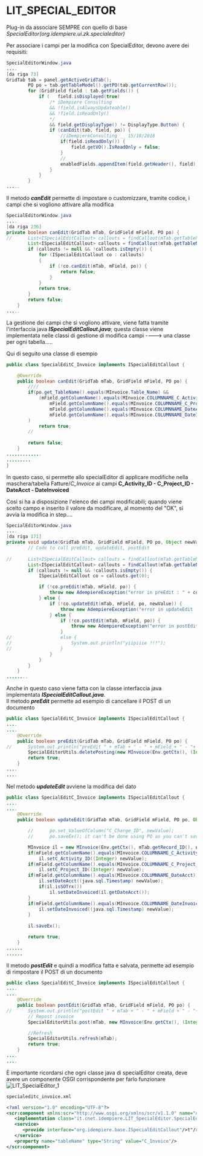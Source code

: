 # LIT_SPECIAL_EDITOR

Plug-in da associare SEMPRE con quello di base *SpecialEditor(org.idempiere.ui.zk.specialeditor)*



Per associare i campi per la modifica con SpecialEditor, devono avere dei requisiti:

```java
SpecialEditorWindow.java
....
[da riga 73]
GridTab tab = panel.getActiveGridTab();
		PO po = tab.getTableModel().getPO(tab.getCurrentRow());
		for (GridField field : tab.getFields()) {
			if (   field.isDisplayed(true)
				/* iDempiere Consulting
				&& !field.isAlwaysUpdateable()
				&& !field.isReadOnly()
				*/
				&& field.getDisplayType() != DisplayType.Button) {
				if (canEdit(tab, field, po)) {
					//iDempiereConsulting __ 15/10/2018
					if(field.isReadOnly()) {
						field.getVO().IsReadOnly = false;
					}
					//
					enabledFields.appendItem(field.getHeader(), field);
				}
			}
		}
.....
```

Il metodo ***canEdit*** permette di impostare o customizzare, tramite codice, i campi che si vogliono attivare alla modifica

```java
SpecialEditorWindow.java
....
[da riga 236]
private boolean canEdit(GridTab mTab, GridField mField, PO po) {
//		List<ISpecialEditCallout> callouts = findCallout(mTab.getTableName(), mField.getColumnName());
		List<ISpecialEditCallout> callouts = findCallout(mTab.getTableName());
		if (callouts != null && !callouts.isEmpty()) {
			for (ISpecialEditCallout co : callouts)
			{
				if (!co.canEdit(mTab, mField, po)) {
					return false;
				}
			}
			return true;
		}
		return false;
	}
.....
```

La gestione dei campi che si vogliono attivare, viene fatta tramite l'interfaccia java ***ISpecialEditCallout.java***; questa classe viene implementata nelle classi di gestione di modifica campi ----> una classe per ogni tabella.....

Qui di seguito una classe di esempio

```java
public class SpecialEditC_Invoice implements ISpecialEditCallout {

	@Override
	public boolean canEdit(GridTab mTab, GridField mField, PO po) {
		////
		if(po.get_TableName().equals(MInvoice.Table_Name) && 
			(mField.getColumnName().equals(MInvoice.COLUMNNAME_C_Activity_ID) || 
				mField.getColumnName().equals(MInvoice.COLUMNNAME_C_Project_ID) ||
				mField.getColumnName().equals(MInvoice.COLUMNNAME_DateAcct) ||
				mField.getColumnName().equals(MInvoice.COLUMNNAME_DateInvoiced))
		)
			return true;
		//
	
		return false;
	}
.............
.........
}
```

In questo caso, si permette allo specialEditor di applicare modifiche nella maschera/tabella Fatture/*C_Invoice* ai campi **C_Activity_ID - C_Project_ID - DateAcct - DateInvoiced**

Così si ha a disposizione l'elenco dei campi modificabili; quando viene scelto campo e inserito il valore da modificare, al momento del "OK", si avvia la modifica in step....

```java
SpecialEditorWindow.java
....
[da riga 171]
private void update(GridTab mTab, GridField mField, PO po, Object newValue) {
		// Code to call preEdit, updateEdit, postEdit
		
//		List<ISpecialEditCallout> callouts = findCallout(mTab.getTableName(), mField.getColumnName());
		List<ISpecialEditCallout> callouts = findCallout(mTab.getTableName());
		if (callouts != null && !callouts.isEmpty()) {
			ISpecialEditCallout co = callouts.get(0);

			if (!co.preEdit(mTab, mField, po)) {
				throw new AdempiereException("error in preEdit : " + co);
			} else {
				if (!co.updateEdit(mTab, mField, po, newValue)) {
					throw new AdempiereException("error in updateEdit : " + co);
				} else {
					if (!co.postEdit(mTab, mField, po)) {
						throw new AdempiereException("error in postEdit : " + co);
					} 
//					else {
//						System.out.println("yiipiiie !!!");
//					}
				}
			}
		}
	}
........
```

Anche in questo caso viene fatta con la classe interfaccia java implementata  ***ISpecialEditCallout.java***.    
Il metodo ***preEdit*** permette ad esempio di cancellare il POST di un documento 

```java
public class SpecialEditC_Invoice implements ISpecialEditCallout {
....
....
	@Override
	public boolean preEdit(GridTab mTab, GridField mField, PO po) {
//		System.out.println("preEdit " + mTab + " - " + mField + " - "+ po);
		SpecialEditorUtils.deletePosting(new MInvoice(Env.getCtx(), (Integer) mTab.getValue("C_Invoice_ID"), null));
		return true;
	}
....
....

```

Nel metodo ***updateEdit*** avviene la modifica del dato

```java
public class SpecialEditC_Invoice implements ISpecialEditCallout {
....
....
	@Override
	public boolean updateEdit(GridTab mTab, GridField mField, PO po, Object newValue) {

		//		po.set_ValueOfColumn("C_Charge_ID", newValue);
		//		po.saveEx(); it can't be done using PO as you can't save a MInvoiceLine when its parent is processed

		MInvoice il = new MInvoice(Env.getCtx(), mTab.getRecord_ID(), null);
		if(mField.getColumnName().equals(MInvoice.COLUMNNAME_C_Activity_ID))
			il.setC_Activity_ID((Integer) newValue);
		if(mField.getColumnName().equals(MInvoice.COLUMNNAME_C_Project_ID))
			il.setC_Project_ID((Integer) newValue);
		if(mField.getColumnName().equals(MInvoice.COLUMNNAME_DateAcct)) {
			il.setDateAcct((java.sql.Timestamp) newValue);
			if(il.isSOTrx())
				il.setDateInvoiced(il.getDateAcct());
		}
		if(mField.getColumnName().equals(MInvoice.COLUMNNAME_DateInvoiced)) {
			il.setDateInvoiced((java.sql.Timestamp) newValue);
		}
		
		il.saveEx();

		return true;
	}
......
......
```

Il metodo ***postEdit***  e quindi a modifica fatta e salvata, permette ad esempio di rimpostare il POST di un documento 

```java
public class SpecialEditC_Invoice implements ISpecialEditCallout {
....
....
	@Override
	public boolean postEdit(GridTab mTab, GridField mField, PO po) {
//		System.out.println("postEdit " + mTab + " - " + mField + " - "+ po);
		// Repost invoice
		SpecialEditorUtils.post(mTab, new MInvoice(Env.getCtx(), (Integer) mTab.getValue("C_Invoice_ID"), null));

		//Refresh
		SpecialEditorUtils.refresh(mTab);
		return true;
	}
....
....
```

È importante ricordarsi che ogni classe java di specialEditor creata, deve avere un componente OSGI corrispondente per farlo funzionare
![LIT_SpecialEditor_1](/opt/md/images/lit_SpecialEditor_1.png)

```xml
specialeditc_invoice.xml

<?xml version="1.0" encoding="UTF-8"?>
<scr:component xmlns:scr="http://www.osgi.org/xmlns/scr/v1.1.0" name="org.idempiere.extend.specialeditorc_invoice">
   <implementation class="it.cnet.idempiere.LIT_SpecialEditor.SpecialEditC_Invoice"/>
   <service>
      <provide interface="org.idempiere.base.ISpecialEditCallout"/>t"/>
   </service>
   <property name="tableName" type="String" value="C_Invoice"/>
</scr:component>

```

